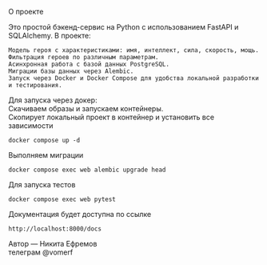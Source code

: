 О проекте

Это простой бэкенд-сервис на Python с использованием FastAPI и SQLAlchemy. В проекте:
```
Модель героя с характеристиками: имя, интеллект, сила, скорость, мощь.
Фильтрация героев по различным параметрам.
Асинхронная работа с базой данных PostgreSQL.
Миграции базы данных через Alembic.
Запуск через Docker и Docker Compose для удобства локальной разработки и тестирования.
```

Для запуска через докер:  
Скачиваем образы и запускаем контейнеры.  
Скопирует локальный проект в контейнер и установить все зависимости
```
docker compose up -d
```
Выполняем миграции
```
docker compose exec web alembic upgrade head
```
Для запуска тестов
```
docker compose exec web pytest
```

Документация будет доступна по ссылке
```
http://localhost:8000/docs
```
  
  
Автор — Никита Ефремов  
телеграм @vomerf
